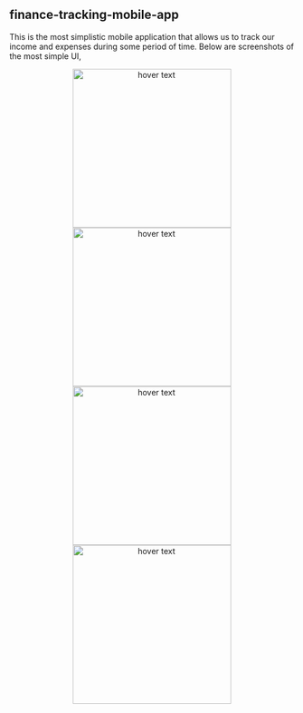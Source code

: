## finance-tracking-mobile-app
This is the most simplistic mobile application that allows us to track our income and expenses during some period of time. Below are screenshots of the most simple UI, 

 <p align="center">
  <img src="https://user-images.githubusercontent.com/66674500/145699381-a55ea714-c3a2-4335-8d21-c9aaa1f4e643.png" width="280" title="hover text">
  <img src="https://user-images.githubusercontent.com/66674500/145699389-3ba67822-af29-415a-bc0e-db6825fa02f9.png" width="280" title="hover text"><br/>
  <img src="https://user-images.githubusercontent.com/66674500/145699390-44cfd890-8944-4e9a-af43-819db2ba57c0.png" width="280" title="hover text">
  <img src="https://user-images.githubusercontent.com/66674500/145699532-3883ffe6-6d03-40f6-86a3-2974de28a422.png" width="280" title="hover text">
</p>
